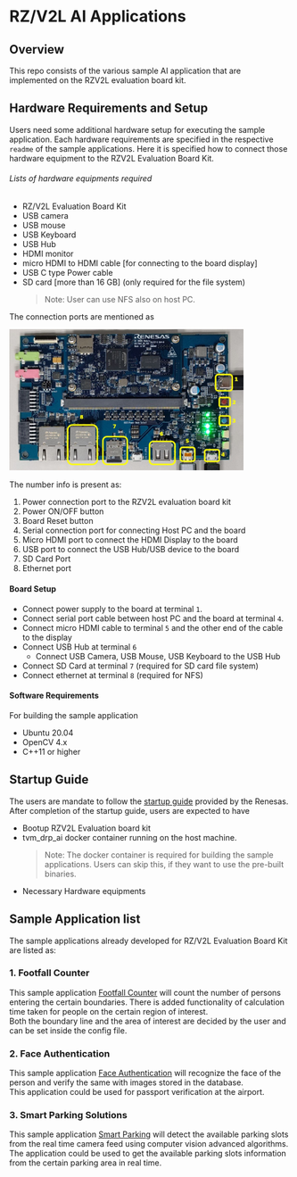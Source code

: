 # RZ/V2L AI Applications 

## Overview
This repo consists of the various sample AI application that are implemented on the RZV2L evaluation board kit. 

## Hardware Requirements and Setup

Users need some additional hardware setup for executing the sample application. 
Each hardware requirements are specified in the respective `readme` of the sample applications.
Here it is specified how to connect those hardware equipment to the RZV2L Evaluation Board Kit.

###### Lists of hardware equipments required
- RZ/V2L Evaluation Board Kit
- USB camera 
- USB mouse 
- USB Keyboard
- USB Hub 
- HDMI monitor
- micro HDMI to HDMI cable [for connecting to the board display]
- USB C type Power cable
- SD card [more than 16 GB] (only required for the file system) 
    >Note: User can use NFS also on host PC.


The connection ports are mentioned as 


<img src=./git_images/rzv2l_connection.JPG width="420">

The number info is present as:
1. Power connection port to the RZV2L evaluation board kit
2. Power ON/OFF button
3. Board Reset button
4. Serial connection port for connecting Host PC and the board
5. Micro HDMI port to connect the HDMI Display to the board
6. USB port to connect the USB Hub/USB device to the board
7. SD Card Port
8. Ethernet port  

#### Board Setup
- Connect power supply to the board at terminal `1`.
- Connect serial port cable between host PC and the board at terminal `4`.
- Connect micro HDMI cable to terminal `5` and the other end of the cable to the display
- Connect USB Hub at terminal `6`
    - Connect USB Camera, USB Mouse, USB Keyboard to the USB Hub
- Connect SD Card at terminal `7` (required for SD card file system)
- Connect ethernet at terminal `8` (required for NFS)

#### Software Requirements

For building the sample application
- Ubuntu 20.04
- OpenCV 4.x
- C++11 or higher

## Startup Guide
The users are mandate to follow the [startup guide]() provided by the Renesas.
After completion of the startup guide, users are expected to have
- Bootup RZV2L Evaluation board kit
- tvm_drp_ai docker container running on the host machine.
    >Note: The docker container is required for building the sample applications. Users can skip this, if they want to use the pre-built binaries.
- Necessary Hardware equipments

## Sample Application list
The sample applications already developed for RZ/V2L Evaluation Board Kit are listed as:

### 1. Footfall Counter 

This sample application [Footfall Counter](./Footfall_Counter) will count the number of persons entering the certain boundaries. There is added functionality of calculation time taken for people on the certain region of interest.\
Both the boundary line and the area of interest are decided by the user and can be set inside the config file.

### 2. Face Authentication

This sample application [Face Authentication](./face_authentication) will recognize the face of the person and verify the same with images stored in the database.\
This application could be used for passport verification at the airport.

### 3. Smart Parking Solutions

This sample application [Smart Parking](./smart_parking) will detect the available parking slots from the real time camera feed using computer vision advanced algorithms.\
The application could be used to get the available parking slots information from the certain parking area in real time.